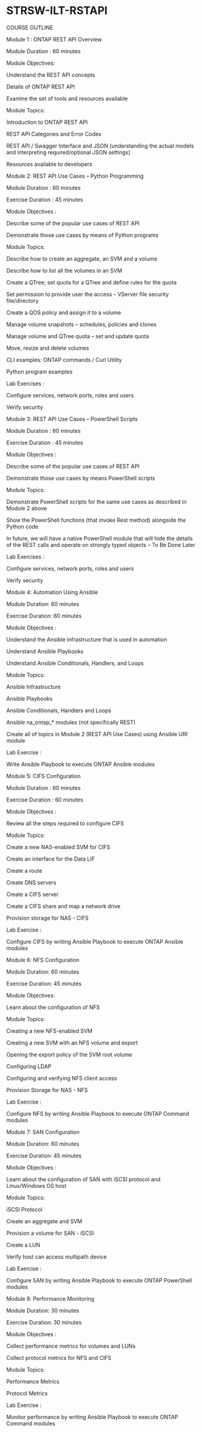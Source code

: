 # STRSW-ILT-RSTAPI
COURSE OUTLINE 

Module 1 : ONTAP REST API Overview 

Module Duration : 60 minutes 

Module Objectives: 

Understand the REST API concepts 

Details of ONTAP REST API 

Examine the set of tools and resources available 

Module Topics: 

Introduction to ONTAP REST API 

REST API Categories and Error Codes 

REST API / Swagger Interface and JSON (understanding the actual models and interpreting required/optional JSON settings) 

Resources available to developers 

Module 2: REST API Use Cases – Python Programming 

Module Duration : 60 minutes 

Exercise Duration : 45 minutes 

Module Objectives : 

Describe some of the popular use cases of REST API 

Demonstrate those use cases by means of Python programs 

Module Topics: 

Describe how to create an aggregate, an SVM and a volume 

Describe how to list all the volumes in an SVM 

Create a QTree; set quota for a QTree and define rules for the quota 

Set permission to provide user the access – VServer file security file/directory 

Create a QOS policy and assign it to a volume 

Manage volume snapshots – schedules, policies and clones 

Manage volume and QTree quota – set and update quota 

Move, resize and delete volumes 

CLI examples: ONTAP commands / Curl Utility 

Python program examples 

Lab Exercises : 

Configure services, network ports, roles and users 

Verify security  

Module 3: REST API Use Cases – PowerShell Scripts 

Module Duration : 60 minutes 

Exercise Duration : 45 minutes 

Module Objectives : 

Describe some of the popular use cases of REST API 

Demonstrate those use cases by means PowerShell scripts 

Module Topics: 

Demonstrate PowerShell scripts for the same use cases as described in Module 2 above 

Show the PowerShell functions (that invoke Rest method) alongside the Python code 

In future, we will have a native PowerShell module that will hide the details of the REST calls and operate on strongly typed objects – To Be Done Later 

Lab Exercises : 

Configure services, network ports, roles and users 

Verify security  

Module 4: Automation Using Ansible 

Module Duration: 60 minutes 

Exercise Duration: 60 minutes 

Module Objectives : 

Understand the Ansible infrastructure that is used in automation 

Understand Ansible Playbooks 

Understand Ansible Conditionals, Handlers, and Loops 

Module Topics: 

Ansible Infrastructure 

Ansible Playbooks 

Ansible Conditionals, Handlers and Loops 

Ansible na_ontap_* modules (not specifically REST) 

Create all of topics in Module 2 (REST API Use Cases) using Ansible URI module 

Lab Exercise : 

Write Ansible Playbook to execute ONTAP Ansible modules 

Module 5: CIFS Configuration 

Module Duration : 60 minutes 

Exercise Duration : 60 minutes 

Module Objectives : 

Review all the steps required to configure CIFS 

Module Topics: 

Create a new NAS-enabled SVM for CIFS 

Create an interface for the Data LIF 

Create a route 

Create DNS servers 

Create a CIFS server 

Create a CIFS share and map a network drive 

Provision storage for NAS - CIFS 

Lab Exercise : 

Configure CIFS by writing Ansible Playbook to execute ONTAP Ansible modules 

Module 6: NFS Configuration 

Module Duration: 60 minutes 

Exercise Duration: 45 minutes 

Module Objectives: 

Learn about the configuration of NFS 

Module Topics: 

Creating a new NFS-enabled SVM 

 

Creating a new SVM with an NFS volume and export 

 

Opening the export policy of the SVM root volume 

 

Configuring LDAP 

 

Configuring and verifying NFS client access 

 

Provision Storage for NAS - NFS 

 

Lab Exercise : 

Configure NFS by writing Ansible Playbook to execute ONTAP Command modules 

Module 7: SAN Configuration 

Module Duration: 60 minutes 

Exercise Duration: 45 minutes 

Module Objectives : 

Learn about the configuration of SAN with iSCSI protocol and Linux/Windows OS host 

Module Topics: 

iSCSI Protocol 

Create an aggregate and SVM 

Provision a volume for SAN - iSCSI 

Create a LUN 

Verify host can access multipath device 

Lab Exercise : 

Configure SAN by writing Ansible Playbook to execute ONTAP PowerShell modules 

Module 8: Performance Monitoring 

Module Duration: 30 minutes 

Exercise Duration: 30 minutes 

Module Objectives : 

Collect performance metrics for volumes and LUNs 

Collect protocol metrics for NFS and CIFS 

Module Topics: 

Performance Metrics 

Protocol Metrics 

Lab Exercise : 

Monitor performance by writing Ansible Playbook to execute ONTAP Command modules 
